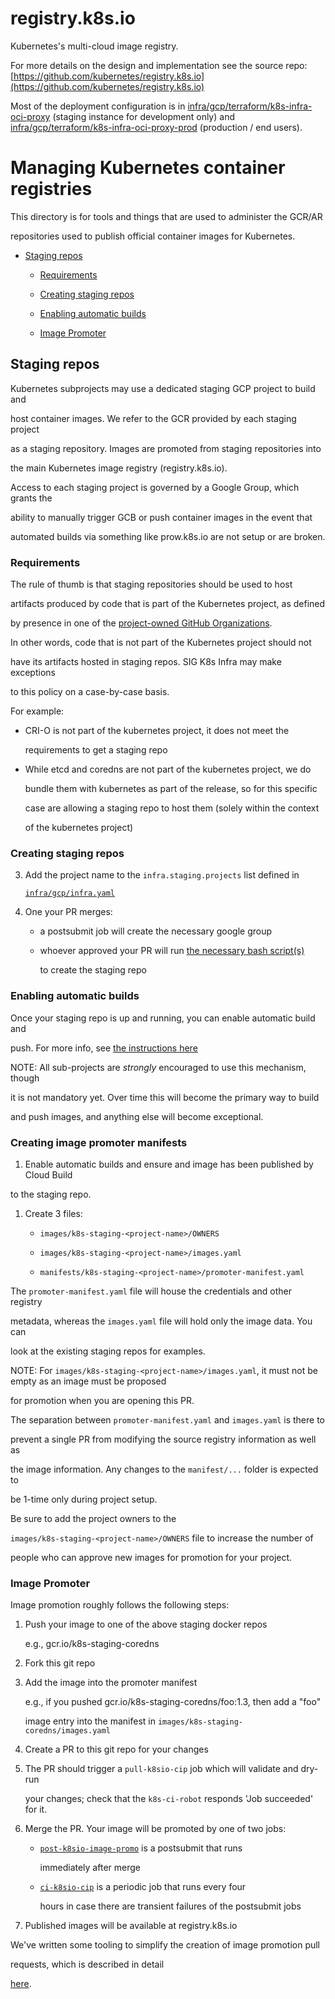 # registry.k8s.io



Kubernetes's multi-cloud image registry.



For more details on the design and implementation see the source repo: [https://github.com/kubernetes/registry.k8s.io](https://github.com/kubernetes/registry.k8s.io)



Most of the deployment configuration is in [infra/gcp/terraform/k8s-infra-oci-proxy](./../infra/gcp/terraform/k8s-infra-oci-proxy) (staging instance for development only) and [infra/gcp/terraform/k8s-infra-oci-proxy-prod](./../infra/gcp/terraform/k8s-infra-oci-proxy-prod) (production / end users).



# Managing Kubernetes container registries



This directory is for tools and things that are used to administer the GCR/AR

repositories used to publish official container images for Kubernetes.



- [Staging repos](#staging-repos)

  - [Requirements](#requirements)

  - [Creating staging repos](#creating-staging-repos)

  - [Enabling automatic builds](#enabling-automatic-builds)

  - [Image Promoter](#image-promoter)



## Staging repos



Kubernetes subprojects may use a dedicated staging GCP project to build and

host container images. We refer to the GCR provided by each staging project

as a staging repository. Images are promoted from staging repositories into

the main Kubernetes image registry (registry.k8s.io).



Access to each staging project is governed by a Google Group, which grants the

ability to manually trigger GCB or push container images in the event that

automated builds via something like prow.k8s.io are not setup or are broken.



### Requirements



The rule of thumb is that staging repositories should be used to host

artifacts produced by code that is part of the Kubernetes project, as defined

by presence in one of the [project-owned GitHub Organizations][project-github].



In other words, code that is not part of the Kubernetes project should not

have its artifacts hosted in staging repos. SIG K8s Infra may make exceptions

to this policy on a case-by-case basis.



For example:



- CRI-O is not part of the kubernetes project, it does not meet the

  requirements to get a staging repo

- While etcd and coredns are not part of the kubernetes project, we do

  bundle them with kubernetes as part of the release, so for this specific

  case are allowing a staging repo to host them (solely within the context

  of the kubernetes project)



### Creating staging repos



3. Add the project name to the `infra.staging.projects` list defined in

   [`infra/gcp/infra.yaml`][infra.yaml]



4. One your PR merges:

    - a postsubmit job will create the necessary google group

    - whoever approved your PR will run [the necessary bash script(s)][staging-bash]

      to create the staging repo



### Enabling automatic builds



Once your staging repo is up and running, you can enable automatic build and

push.  For more info, see [the instructions here][image-pushing-readme]



NOTE: All sub-projects are *strongly* encouraged to use this mechanism, though

it is not mandatory yet.  Over time this will become the primary way to build

and push images, and anything else will become exceptional.



### Creating image promoter manifests



1. Enable automatic builds and ensure and image has been published by Cloud Build

to the staging repo.



1. Create 3 files:

    - `images/k8s-staging-<project-name>/OWNERS`

    - `images/k8s-staging-<project-name>/images.yaml`

    - `manifests/k8s-staging-<project-name>/promoter-manifest.yaml`



The `promoter-manifest.yaml` file will house the credentials and other registry

metadata, whereas the `images.yaml` file will hold only the image data. You can

look at the existing staging repos for examples.



NOTE: For `images/k8s-staging-<project-name>/images.yaml`, it must not be empty as an image must be proposed

for promotion when you are opening this PR.



The separation between `promoter-manifest.yaml` and `images.yaml` is there to

prevent a single PR from modifying the source registry information as well as

the image information. Any changes to the `manifest/...` folder is expected to

be 1-time only during project setup.



Be sure to add the project owners to the

`images/k8s-staging-<project-name>/OWNERS` file to increase the number of

people who can approve new images for promotion for your project.



### Image Promoter



Image promotion roughly follows the following steps:



1. Push your image to one of the above staging docker repos

   e.g., gcr.io/k8s-staging-coredns

2. Fork this git repo

3. Add the image into the promoter manifest

   e.g., if you pushed gcr.io/k8s-staging-coredns/foo:1.3, then add a "foo"

   image entry into the manifest in `images/k8s-staging-coredns/images.yaml`

4. Create a PR to this git repo for your changes

5. The PR should trigger a `pull-k8sio-cip` job which will validate and dry-run

   your changes; check that the `k8s-ci-robot` responds 'Job succeeded' for it.

6. Merge the PR. Your image will be promoted by one of two jobs:

   - [`post-k8sio-image-promo`][post-promo-job] is a postsubmit that runs

     immediately after merge

   - [`ci-k8sio-cip`][ci-promo-job] is a periodic job that runs every four

     hours in case there are transient failures of the postsubmit jobs

7. Published images will be available at registry.k8s.io



We've written some tooling to simplify the creation of image promotion pull

requests, which is described in detail

[here](https://sigs.k8s.io/promo-tools/docs/promotion-pull-requests.md).



[google-groups]: /groups/README.md

[image-pushing-readme]: [https://git.k8s.io/test-infra/config/jobs/image-pushing/README.md](https://git.k8s.io/test-infra/config/jobs/image-pushing/README.md)

[restrictions.yaml]: /groups/restrictions.yaml

[infra.yaml]: /infra/gcp/infra.yaml

[staging-bash]: /infra/gcp/bash/ensure-staging-storage.sh

[post-promo-job]: [https://testgrid.k8s.io/sig-release-releng-blocking#post-k8sio-image-promo](https://testgrid.k8s.io/sig-release-releng-blocking#post-k8sio-image-promo)

[ci-promo-job]: [https://testgrid.k8s.io/sig-release-releng-blocking#ci-k8sio-image-promo](https://testgrid.k8s.io/sig-release-releng-blocking#ci-k8sio-image-promo)

[project-github]: [https://git.k8s.io/community/github-management#project-owned-organizations](https://git.k8s.io/community/github-management#project-owned-organizations)